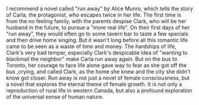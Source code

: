 I recommend a novel called "run away" by Alice Munro, which tells the story of Carla, the protagonist, who escapes twice in her life. The first time is from the no feeling family, with the parents despise Clark, who will be her husband in the future, to pursue a "more real life". On their first days of her “run away”, they would often go to some tavern bar to taste a few specials and then drive home singing. But it wasn't long before all this romantic life came to be seen as a waste of time and money. The hardships of life, Clark's very bad temper, especially Clark's despicable idea of "wanting to blackmail the neighbor" make Carla run away again. But on the bus to Toronto, her courage to face life alone gave way to fear as she got off the bus ,crying, and called Clark, as the home she knew and the city she didn't know got closer.
Run away is not just a novel of female consciousness, but a novel that explores the eternal theme of female growth. It is not only a reproduction of rural life in western Canada, but also a profound exploration of the universal sense of human nature.